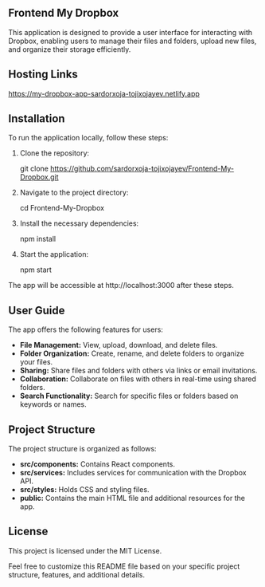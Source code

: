 ## Frontend My Dropbox

This application is designed to provide a user interface for interacting with Dropbox, enabling users to manage their files and folders, upload new files, and organize their storage efficiently.

## Hosting Links

https://my-dropbox-app-sardorxoja-tojixojayev.netlify.app

## Installation
To run the application locally, follow these steps:

1. Clone the repository:

    git clone https://github.com/sardorxoja-tojixojayev/Frontend-My-Dropbox.git

2. Navigate to the project directory:

    cd Frontend-My-Dropbox

3. Install the necessary dependencies:

    npm install

4. Start the application:

    npm start

The app will be accessible at http://localhost:3000 after these steps.

## User Guide
The app offers the following features for users:

- **File Management:** View, upload, download, and delete files.
- **Folder Organization:** Create, rename, and delete folders to organize your files.
- **Sharing:** Share files and folders with others via links or email invitations.
- **Collaboration:** Collaborate on files with others in real-time using shared folders.
- **Search Functionality:** Search for specific files or folders based on keywords or names.

## Project Structure

The project structure is organized as follows:

- **src/components:** Contains React components.
- **src/services:** Includes services for communication with the Dropbox API.
- **src/styles:** Holds CSS and styling files.
- **public:** Contains the main HTML file and additional resources for the app.

## License
This project is licensed under the MIT License.

Feel free to customize this README file based on your specific project structure, features, and additional details.
